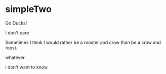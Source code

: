 # simpleTwo

Go Ducks!



I don't care

Sometimes I think I would rather be a rooster and crow than be a crow and roost.


whatever

i don't want to know
